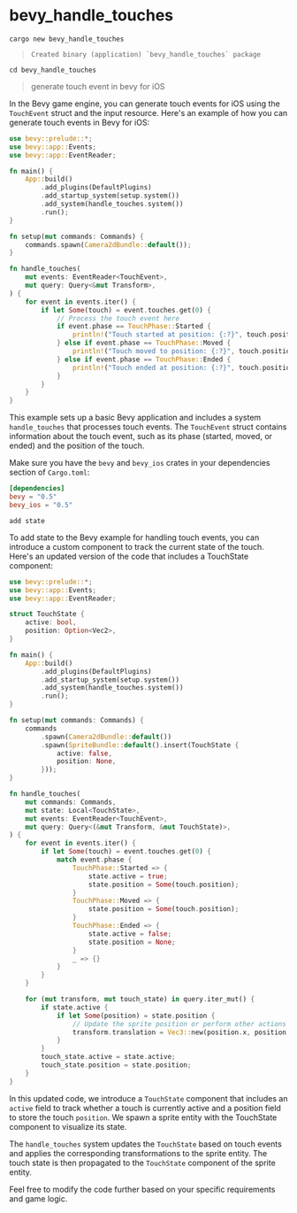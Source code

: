 # bevy_handle_touches

```
cargo new bevy_handle_touches
```
>     Created binary (application) `bevy_handle_touches` package

```
cd bevy_handle_touches
```


> generate touch event in bevy for iOS

In the Bevy game engine, you can generate touch events for iOS using the ```TouchEvent``` struct and the input resource. Here's an example of how you can generate touch events in Bevy for iOS:

```rust
use bevy::prelude::*;
use bevy::app::Events;
use bevy::app::EventReader;

fn main() {
    App::build()
        .add_plugins(DefaultPlugins)
        .add_startup_system(setup.system())
        .add_system(handle_touches.system())
        .run();
}

fn setup(mut commands: Commands) {
    commands.spawn(Camera2dBundle::default());
}

fn handle_touches(
    mut events: EventReader<TouchEvent>,
    mut query: Query<&mut Transform>,
) {
    for event in events.iter() {
        if let Some(touch) = event.touches.get(0) {
            // Process the touch event here
            if event.phase == TouchPhase::Started {
                println!("Touch started at position: {:?}", touch.position);
            } else if event.phase == TouchPhase::Moved {
                println!("Touch moved to position: {:?}", touch.position);
            } else if event.phase == TouchPhase::Ended {
                println!("Touch ended at position: {:?}", touch.position);
            }
        }
    }
}
```

This example sets up a basic Bevy application and includes a system `handle_touches` that processes touch events. The `TouchEvent` struct contains information about the touch event, such as its phase (started, moved, or ended) and the position of the touch.

Make sure you have the `bevy` and `bevy_ios` crates in your dependencies section of `Cargo.toml`:

```toml
[dependencies]
bevy = "0.5"
bevy_ios = "0.5"
```

```
add state
```

To add state to the Bevy example for handling touch events, you can introduce a custom component to track the current state of the touch. Here's an updated version of the code that includes a TouchState component:

```rust
use bevy::prelude::*;
use bevy::app::Events;
use bevy::app::EventReader;

struct TouchState {
    active: bool,
    position: Option<Vec2>,
}

fn main() {
    App::build()
        .add_plugins(DefaultPlugins)
        .add_startup_system(setup.system())
        .add_system(handle_touches.system())
        .run();
}

fn setup(mut commands: Commands) {
    commands
        .spawn(Camera2dBundle::default())
        .spawn(SpriteBundle::default().insert(TouchState {
            active: false,
            position: None,
        }));
}

fn handle_touches(
    mut commands: Commands,
    mut state: Local<TouchState>,
    mut events: EventReader<TouchEvent>,
    mut query: Query<(&mut Transform, &mut TouchState)>,
) {
    for event in events.iter() {
        if let Some(touch) = event.touches.get(0) {
            match event.phase {
                TouchPhase::Started => {
                    state.active = true;
                    state.position = Some(touch.position);
                }
                TouchPhase::Moved => {
                    state.position = Some(touch.position);
                }
                TouchPhase::Ended => {
                    state.active = false;
                    state.position = None;
                }
                _ => {}
            }
        }
    }

    for (mut transform, mut touch_state) in query.iter_mut() {
        if state.active {
            if let Some(position) = state.position {
                // Update the sprite position or perform other actions based on touch state
                transform.translation = Vec3::new(position.x, position.y, 0.0);
            }
        }
        touch_state.active = state.active;
        touch_state.position = state.position;
    }
}
```

In this updated code, we introduce a `TouchState` component that includes an `active` field to track whether a touch is currently active and a position field to store the touch `position`. We spawn a sprite entity with the TouchState component to visualize its state.

The `handle_touches` system updates the `TouchState` based on touch events and applies the corresponding transformations to the sprite entity. The touch state is then propagated to the `TouchState` component of the sprite entity.

Feel free to modify the code further based on your specific requirements and game logic.
